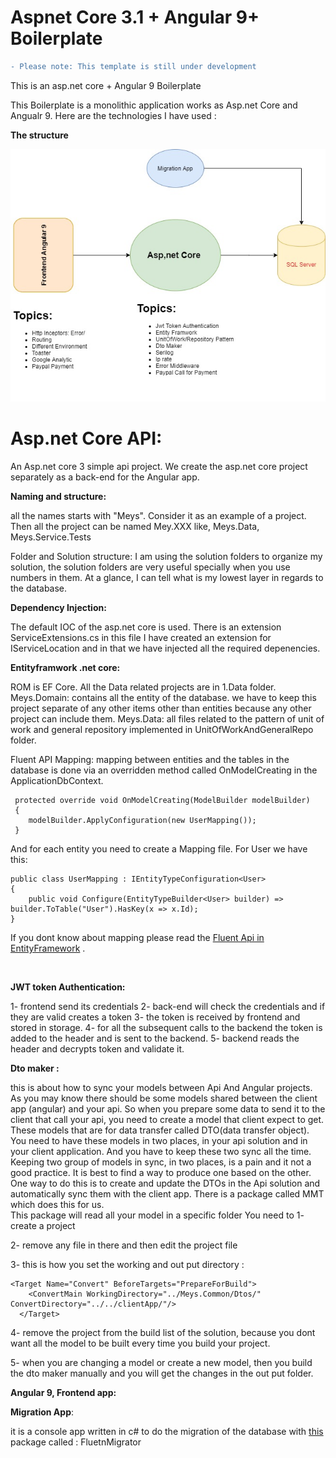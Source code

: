 # Aspnet Core 3.1 + Angular 9+ Boilerplate


```diff
- Please note: This template is still under development
```

This is an asp.net core + Angular 9 Boilerplate 


This Boilerplate is a monolithic application works as Asp.net Core and Angualr 9. Here are the technologies I have used : 


**The structure** 

![General View](diagram.jpg)

# **Asp.net Core API:**

An Asp.net core 3 simple api project. We create the asp.net core project separately as a back-end for the Angular app. 


**Naming and structure:** 

all the names starts with "Meys". Consider it as an example of a project. Then all the project can be named Mey.XXX like, 	Meys.Data, Meys.Service.Tests

Folder and Solution structure: 
I am using the solution folders to organize my solution, the solution folders are very useful specially when you use numbers in them. At a glance, I can tell what is my lowest layer in regards to the database. 



**Dependency Injection:** 

The default IOC of the asp.net core is used. There is an extension ServiceExtensions.cs in this file I have created an extension for IServiceLocation and in that we have injected all the required depenencies. 

**Entityframwork .net core:** 

ROM is EF Core. All the Data related projects are in 1.Data folder. 
Meys.Domain: contains all the entity of the database. we have to keep this project separate of any other items other than entities because any other project can include them. 
Meys.Data: all files related to the pattern of unit of work and general repository implemented in UnitOfWorkAndGeneralRepo folder. 

Fluent API Mapping: mapping between entities and the tables in the database is done via an overridden  method called OnModelCreating in the ApplicationDbContext. 

     protected override void OnModelCreating(ModelBuilder modelBuilder)
     {
	    modelBuilder.ApplyConfiguration(new UserMapping()); 
     }
And for each entity you need to create a Mapping file. For User we have this: 

    public class UserMapping : IEntityTypeConfiguration<User>
    {
        public void Configure(EntityTypeBuilder<User> builder) => builder.ToTable("User").HasKey(x => x.Id);        
    }

If you dont know about mapping please read the [Fluent Api in EntityFramework](https://www.entityframeworktutorial.net/efcore/fluent-api-in-entity-framework-core.aspx) . 

<br>

**JWT token Authentication:** 

1- frontend send its credentials 
2- back-end will check the credentials and if they are valid creates a token
3- the token is received by frontend and stored in storage. 
4- for all the subsequent calls to the backend the token is added to the header and is sent to the backend. 
5- backend reads the header and decrypts  token and validate it. 


**Dto maker :**

this is about how to sync  your models between Api  And Angular projects.  
As you may know there should be some models shared between the client app (angular) and your api. So when you prepare some data to send it to the client that call your api, you need to create a model that client expect to get. These models that are for data transfer called DTO(data transfer object). 
You need to have these models in two places, in your api solution and in your client application. And you have to keep these two sync all the time. Keeping two group of models in sync, in two places, is a pain and it not a good practice. It is best to find a way to produce one based on the other. One way to do this is to create and update the DTOs in the Api solution and automatically sync them with the client app. There is a package called MMT which does this for us.  
This package will read all your model in a specific folder 
You need to 
1- create a project 

2- remove any file in there and then edit the project file 

3- this is how you set the working and out put directory : 


    <Target Name="Convert" BeforeTargets="PrepareForBuild">
        <ConvertMain WorkingDirectory="../Meys.Common/Dtos/" ConvertDirectory="../../clientApp/"/>
      </Target>
      
4- remove the project from the build list of the solution, because you dont want all the model to be built every time you build your project. 

5- when you are changing a model or create a new model, then you build the dto maker manually and you will get the changes in the out put folder. 



**Angular 9,  Frontend app:**


**Migration App**: 

it is a console app written in c# to do the migration of the database with [this](https://fluentmigrator.github.io/articles/intro.html) package called : FluetnMigrator




